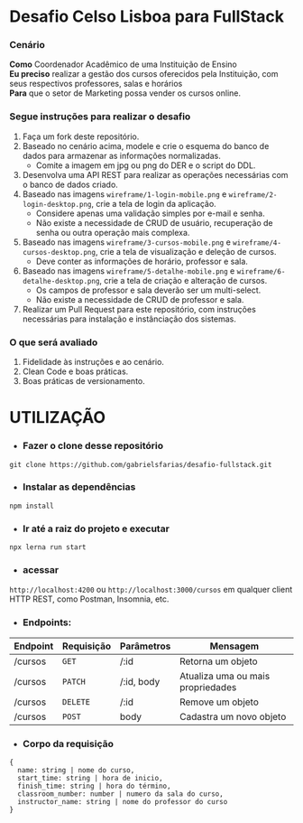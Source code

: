 # Desafio Celso Lisboa para FullStack

### Cenário

**Como** Coordenador Acadêmico de uma Instituição de Ensino  
**Eu preciso** realizar a gestão dos cursos oferecidos pela Instituição, com seus respectivos professores, salas e horários  
**Para** que o setor de Marketing possa vender os cursos online.

### Segue instruções para realizar o desafio

1. Faça um fork deste repositório.
2. Baseado no cenário acima, modele e crie o esquema do banco de dados para armazenar as informações normalizadas.
   - Comite a imagem em jpg ou png do DER e o script do DDL.
3. Desenvolva uma API REST para realizar as operações necessárias com o banco de dados criado.
4. Baseado nas imagens `wireframe/1-login-mobile.png` e `wireframe/2-login-desktop.png`, crie a tela de login da aplicação.
   - Considere apenas uma validação simples por e-mail e senha.
   - Não existe a necessidade de CRUD de usuário, recuperação de senha ou outra operação mais complexa.
5. Baseado nas imagens `wireframe/3-cursos-mobile.png` e `wireframe/4-cursos-desktop.png`, crie a tela de visualização e deleção de cursos.
   - Deve conter as informações de horário, professor e sala.
6. Baseado nas imagens `wireframe/5-detalhe-mobile.png` e `wireframe/6-detalhe-desktop.png`, crie a tela de criação e alteração de cursos.
   - Os campos de professor e sala deverão ser um multi-select.
   - Não existe a necessidade de CRUD de professor e sala.
7. Realizar um Pull Request para este repositório, com instruções necessárias para instalação e instânciação dos sistemas.

### O que será avaliado

1. Fidelidade às instruções e ao cenário.
2. Clean Code e boas práticas.
3. Boas práticas de versionamento.

# UTILIZAÇÃO

- ### Fazer o clone desse repositório

`git clone https://github.com/gabrielsfarias/desafio-fullstack.git`

- ### Instalar as dependências

`npm install`

- ### Ir até a raiz do projeto e executar

`npx lerna run start`

- ### acessar

`http://localhost:4200` ou `http://localhost:3000/cursos` em qualquer client HTTP REST, como Postman, Insomnia, etc.

- ### Endpoints:

| Endpoint | Requisição | Parâmetros | Mensagem                          |
| -------- | ---------- | ---------- | --------------------------------- |
| /cursos  | `GET`      | /:id       | Retorna um objeto                 |
| /cursos  | `PATCH`    | /:id, body | Atualiza uma ou mais propriedades |
| /cursos  | `DELETE`   | /:id       | Remove um objeto                  |
| /cursos  | `POST`     | body       | Cadastra um novo objeto           |

- ### Corpo da requisição

```
{
  name: string | nome do curso,
  start_time: string | hora de inicio,
  finish_time: string | hora do término,
  classroom_number: number | numero da sala do curso,
  instructor_name: string | nome do professor do curso
}
```
